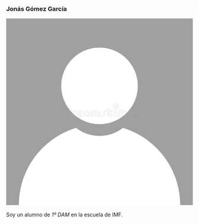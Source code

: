 ### Jonás Gómez García

![Imagen de Perfil](https://github.com/JonasGomezG/JonasGomezG/blob/main/assets/perfil.jpg?raw=true)

Soy un alumno de _1º DAM_ en la escuela de IMF.

<!--
**JonasGomezG/JonasGomezG** is a ✨ _special_ ✨ repository because its `README.md` (this file) appears on your GitHub profile.

Here are some ideas to get you started:

- 🔭 I’m currently working on ...
- 🌱 I’m currently learning ...
- 👯 I’m looking to collaborate on ...
- 🤔 I’m looking for help with ...
- 💬 Ask me about ...
- 📫 How to reach me: ...
- 😄 Pronouns: ...
- ⚡ Fun fact: ...
-->
